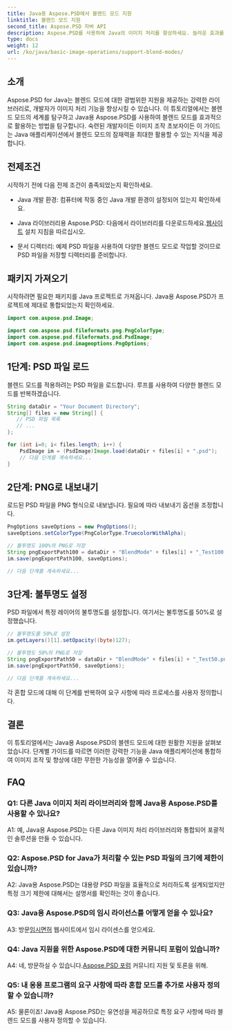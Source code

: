 ```yaml
---
title: Java용 Aspose.PSD에서 블렌드 모드 지원
linktitle: 블렌드 모드 지원
second_title: Aspose.PSD 자바 API
description: Aspose.PSD를 사용하여 Java의 이미지 처리를 향상하세요. 놀라운 효과를 위해 블렌드 모드를 활용하는 방법을 알아보세요.
type: docs
weight: 12
url: /ko/java/basic-image-operations/support-blend-modes/
---
```

## 소개

Aspose.PSD for Java는 블렌드 모드에 대한 광범위한 지원을 제공하는 강력한 라이브러리로, 개발자가 이미지 처리 기능을 향상시킬 수 있습니다. 이 튜토리얼에서는 블렌드 모드의 세계를 탐구하고 Java용 Aspose.PSD를 사용하여 블렌드 모드를 효과적으로 활용하는 방법을 탐구합니다. 숙련된 개발자이든 이미지 조작 초보자이든 이 가이드는 Java 애플리케이션에서 블렌드 모드의 잠재력을 최대한 활용할 수 있는 지식을 제공합니다.

## 전제조건

시작하기 전에 다음 전제 조건이 충족되었는지 확인하세요.

- Java 개발 환경: 컴퓨터에 작동 중인 Java 개발 환경이 설정되어 있는지 확인하세요.

- Java 라이브러리용 Aspose.PSD: 다음에서 라이브러리를 다운로드하세요.[웹사이트](https://releases.aspose.com/psd/java/) 설치 지침을 따르십시오.

- 문서 디렉터리: 예제 PSD 파일을 사용하여 다양한 블렌드 모드로 작업할 것이므로 PSD 파일을 저장할 디렉터리를 준비합니다.

## 패키지 가져오기

시작하려면 필요한 패키지를 Java 프로젝트로 가져옵니다. Java용 Aspose.PSD가 프로젝트에 제대로 통합되었는지 확인하세요.

```java
import com.aspose.psd.Image;

import com.aspose.psd.fileformats.png.PngColorType;
import com.aspose.psd.fileformats.psd.PsdImage;
import com.aspose.psd.imageoptions.PngOptions;
```

## 1단계: PSD 파일 로드

블렌드 모드를 적용하려는 PSD 파일을 로드합니다. 루프를 사용하여 다양한 블렌드 모드를 반복하겠습니다.

```java
String dataDir = "Your Document Directory";
String[] files = new String[] {
   // PSD 파일 목록
   // ...
};

for (int i=0; i< files.length; i++) {
    PsdImage im = (PsdImage)Image.load(dataDir + files[i] + ".psd");
    // 다음 단계를 계속하세요...
}
```

## 2단계: PNG로 내보내기

로드된 PSD 파일을 PNG 형식으로 내보냅니다. 필요에 따라 내보내기 옵션을 조정합니다.

```java
PngOptions saveOptions = new PngOptions();
saveOptions.setColorType(PngColorType.TruecolorWithAlpha);

// 불투명도 100%의 PNG로 저장
String pngExportPath100 = dataDir + "BlendMode" + files[i] + "_Test100.png";
im.save(pngExportPath100, saveOptions);

// 다음 단계를 계속하세요...
```

## 3단계: 불투명도 설정

PSD 파일에서 특정 레이어의 불투명도를 설정합니다. 여기서는 불투명도를 50%로 설정했습니다.

```java
// 불투명도를 50%로 설정
im.getLayers()[1].setOpacity((byte)127);

// 불투명도 50%의 PNG로 저장
String pngExportPath50 = dataDir + "BlendMode" + files[i] + "_Test50.png";
im.save(pngExportPath50, saveOptions);

// 다음 단계를 계속하세요...
```

각 혼합 모드에 대해 이 단계를 반복하여 요구 사항에 따라 프로세스를 사용자 정의합니다.

## 결론

이 튜토리얼에서는 Java용 Aspose.PSD의 블렌드 모드에 대한 원활한 지원을 살펴보았습니다. 단계별 가이드를 따르면 이러한 강력한 기능을 Java 애플리케이션에 통합하여 이미지 조작 및 향상에 대한 무한한 가능성을 열어줄 수 있습니다.

## FAQ

### Q1: 다른 Java 이미지 처리 라이브러리와 함께 Java용 Aspose.PSD를 사용할 수 있나요?

A1: 예, Java용 Aspose.PSD는 다른 Java 이미지 처리 라이브러리와 통합되어 포괄적인 솔루션을 만들 수 있습니다.

### Q2: Aspose.PSD for Java가 처리할 수 있는 PSD 파일의 크기에 제한이 있습니까?

A2: Java용 Aspose.PSD는 대용량 PSD 파일을 효율적으로 처리하도록 설계되었지만 특정 크기 제한에 대해서는 설명서를 확인하는 것이 좋습니다.

### Q3: Java용 Aspose.PSD의 임시 라이선스를 어떻게 얻을 수 있나요?

 A3: 방문[임시면허](https://purchase.aspose.com/temporary-license/) 웹사이트에서 임시 라이센스를 얻으세요.

### Q4: Java 지원을 위한 Aspose.PSD에 대한 커뮤니티 포럼이 있습니까?

 A4: 네, 방문하실 수 있습니다.[Aspose.PSD 포럼](https://forum.aspose.com/c/psd/34) 커뮤니티 지원 및 토론을 위해.

### Q5: 내 응용 프로그램의 요구 사항에 따라 혼합 모드를 추가로 사용자 정의할 수 있습니까?

A5: 물론이죠! Java용 Aspose.PSD는 유연성을 제공하므로 특정 요구 사항에 따라 블렌드 모드를 사용자 정의할 수 있습니다.